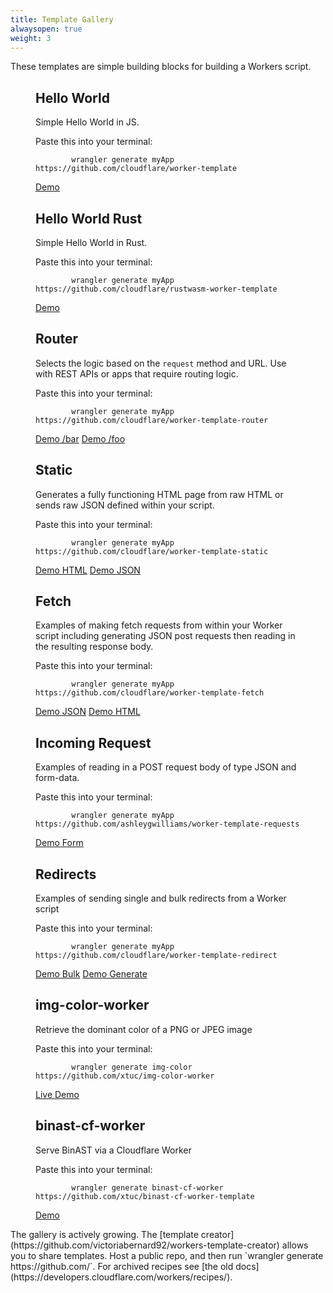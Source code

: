 ```yaml
---
title: Template Gallery
alwaysopen: true
weight: 3
---
```


<p>These templates are simple building blocks for building a Workers script.</p>
<section class="template-wrapper">
  <figure class="template-card">
    <h2>Hello World</h2>
    <p>Simple Hello World in JS.</p>
    <span>Paste this into your terminal:</span>
    <div class="copy">
      <code class="highlight">
        wrangler generate myApp https://github.com/cloudflare/worker-template
      </code>
    </div>
    <div class="links">
      <a
        class="demo"
        href="https://cloudflareworkers.com/#6626eb50f7b53c2d42b79d1082b9bd37:https://tutorial.cloudflareworkers.com"
        >Demo</a
      >
    </div>
  </figure>
  <figure class="template-card">
    <h2>Hello World Rust</h2>
    <p>Simple Hello World in Rust.</p>
    <span>Paste this into your terminal:</span>
    <div class="copy">
      <code class="highlight">
        wrangler generate myApp https://github.com/cloudflare/rustwasm-worker-template
      </code>
    </div>
    <div class="links">
                 <a
        class="demo"
        href="https://cloudflareworkers.com/#1992963c14c25bc8dc4c50f4cab740e5:https://tutorial.cloudflareworkers.com"
        >Demo</a
      >
    </div>
  </figure>
  <figure class="template-card">
    <h2>Router</h2>
    <p>Selects the logic based on the <code>request</code> method and URL. Use with REST APIs or apps
      that require routing logic.
    </p>
    <span>Paste this into your terminal:</span>
    <div class="copy">
      <code class="highlight">
        wrangler generate myApp https://github.com/cloudflare/worker-template-router
      </code>
    </div>
    <div class="links">
      <a
        class="demo"
        href="https://cloudflareworkers.com/#6cbbd3ae7d4e928da3502cb9ce11227a:https://tutorial.cloudflareworkers.com/bar"
        >Demo /bar</a
      >
      <a
        class="demo"
        href="https://cloudflareworkers.com/#6cbbd3ae7d4e928da3502cb9ce11227a:https://tutorial.cloudflareworkers.com/foo"
        >Demo /foo</a
      >
    </div>
  </figure>
  <figure class="template-card">
    <h2>Static</h2>
    <p>Generates a fully functioning HTML page from raw HTML or sends raw JSON defined within your script.
    </p>
    <span>Paste this into your terminal:</span>
    <div class="copy">
      <code class="highlight">
        wrangler generate myApp https://github.com/cloudflare/worker-template-static
      </code>
    </div>
    <div class="links">
      <a
        class="demo"
        href="https://cloudflareworkers.com/#3160870d853b4df56a711621c7bd4ef3:https://tutorial.cloudflareworkers.com/static/html"
        >Demo HTML</a
      >
      <a
        class="demo"
        href="https://cloudflareworkers.com/#3160870d853b4df56a711621c7bd4ef3:https://tutorial.cloudflareworkers.com/static/json"
        >Demo JSON</a
      >
    </div>
  </figure>
  <figure class="template-card">
    <h2>Fetch</h2>
    <p>
      Examples of making fetch requests from within your Worker script including generating JSON
      post requests then reading in the resulting response body.
    </p>
    <span>Paste this into your terminal:</span>
    <div class="copy">
      <code class="highlight">
        wrangler generate myApp https://github.com/cloudflare/worker-template-fetch
      </code>
    </div>
    <div class="links">
      <a
        class="demo"
        href="https://cloudflareworkers.com/#c72284898b1767342dc5c7bc24925e16:https://tutorial.cloudflareworkers.com/json"
        >Demo JSON</a
      >
      <a
        class="demo"
        href="https://cloudflareworkers.com/#c72284898b1767342dc5c7bc24925e16:https://tutorial.cloudflareworkers.com/html"
        >Demo HTML</a
      >
    </div>
  </figure>
  <figure class="template-card">
    <h2>Incoming Request</h2>
    <p>
      Examples of reading in a POST request body of type JSON and form-data.
    </p>
    <span>Paste this into your terminal:</span>
    <div class="copy">
      <code class="highlight">
        wrangler generate myApp https://github.com/ashleygwilliams/worker-template-requests
      </code>
    </div>
    <div class="links">
      <a
        class="demo"
        href="https://cloudflareworkers.com/#6cf6a1d0d8e5a0bd3be434b754c183f0:https://tutorial.cloudflareworkers.com/form"
        >Demo Form</a
      >
    </div>
  </figure>
  <figure class="template-card">
    <h2>Redirects</h2>
    <p>Examples of sending single and bulk redirects from a Worker script</p>
    <span>Paste this into your terminal:</span>
    <div class="copy">
      <code class="highlight">
        wrangler generate myApp https://github.com/cloudflare/worker-template-redirect
      </code>
    </div>
    <div class="links">
      <a class="demo" href="https://cloudflareworkers.com/#5ab384d18305ff16ee4fe261e63c5cbe:https://tutorial.cloudflareworkers.com/redirect/bulk3">Demo Bulk</a>
      <a class="demo" href="https://cloudflareworkers.com/#5ab384d18305ff16ee4fe261e63c5cbe:https://tutorial.cloudflareworkers.com/redirect/generate">Demo Generate</a>
    </div>
  </figure>
  <figure class="template-card">
    <h2>img-color-worker</h2>
    <p>Retrieve the dominant color of a PNG or JPEG image</p>
    <span>Paste this into your terminal:</span>
    <div class="copy">
      <code class="highlight">
        wrangler generate img-color https://github.com/xtuc/img-color-worker
      </code>
    </div>
    <div class="links">
      <a class="demo" href="https://workers-tooling.cf/demos/templates/img-color">Live Demo</a>
    </div>
  </figure>
  <figure class="template-card">
    <h2>binast-cf-worker</h2>
    <p>Serve BinAST via a Cloudflare Worker</p>
    <span>Paste this into your terminal:</span>
    <div class="copy">
      <code class="highlight">
        wrangler generate binast-cf-worker https://github.com/xtuc/binast-cf-worker-template
      </code>
    </div>
    <div class="links">
      <a class="demo" href="https://cloudflareworkers.com/#11771fe649aa0e5952b0925ede022ac6:https://dash.cloudflare.com/static/nexp=6b17234/assets/logo.svg?1528279111">Demo</a>
    </div>
  </figure>
</section>
The gallery is actively growing. The [template creator](https://github.com/victoriabernard92/workers-template-creator) allows you to share templates. Host a public repo, and then run `wrangler generate https://github.com/<your-repo>`.
For archived recipes see [the old docs](https://developers.cloudflare.com/workers/recipes/).
